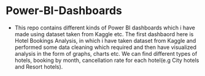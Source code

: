 # Power-BI-Dashboards
- This repo contains different kinds of Power BI dashboards which i have made using dataset taken from Kaggle etc.
The first dashbaord here is Hotel Bookings Analysis, in which i have taken dataset from Kaggle and performed some data cleaning which required and then have visualized analysis in the form of graphs, charts etc.
We can find different types of hotels, booking by month, cancellation rate for each hotel(e.g City hotels and Resort hotels).
